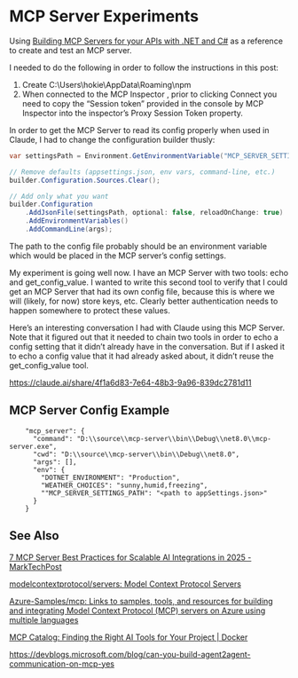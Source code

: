 # MCP Server Experiments

Using [Building MCP Servers for your APIs with .NET and C#](https://anuraj.dev/blog/building-mcp-servers-for-your-apis/) as a reference to create and test an MCP server.

I needed to do the following in order to follow the instructions in this post:

1. Create C:\Users\hokie\AppData\Roaming\npm
2. When connected to the MCP Inspector , prior to clicking Connect you need to copy the “Session token” provided in the console by MCP Inspector into the inspector’s Proxy Session Token property.

In order to get the MCP Server to read its config properly when used in Claude, I had to change the configuration builder thusly:
```csharp
var settingsPath = Environment.GetEnvironmentVariable("MCP_SERVER_SETTINGS_PATH");

// Remove defaults (appsettings.json, env vars, command-line, etc.)
builder.Configuration.Sources.Clear();

// Add only what you want
builder.Configuration
    .AddJsonFile(settingsPath, optional: false, reloadOnChange: true)
    .AddEnvironmentVariables()
    .AddCommandLine(args);
```

The path to the config file probably should be an environment variable which would be placed in the MCP server’s config settings.

My experiment is going well now. I have an MCP Server with two tools: echo and get_config_value. I wanted to write this second tool to verify that I could get an MCP Server that had its own config file, because this is where we will (likely, for now) store keys, etc. Clearly better authentication needs to happen somewhere to protect these values.

Here’s an interesting conversation I had with Claude using this MCP Server. Note that it figured out that it needed to chain two tools in order to echo a config setting that it didn’t already have in the conversation. But if I asked it to echo a config value that it had already asked about, it didn’t reuse the get_config_value tool.

https://claude.ai/share/4f1a6d83-7e64-48b3-9a96-839dc2781d11

## MCP Server Config Example
```
    "mcp_server": {
      "command": "D:\\source\\mcp-server\\bin\\Debug\\net8.0\\mcp-server.exe",
	  "cwd": "D:\\source\\mcp-server\\bin\\Debug\\net8.0",
      "args": [],
      "env": {
        "DOTNET_ENVIRONMENT": "Production",
        "WEATHER_CHOICES": "sunny,humid,freezing",
        ""MCP_SERVER_SETTINGS_PATH": "<path to appSettings.json>"
      }
    }
```

## See Also

[7 MCP Server Best Practices for Scalable AI Integrations in 2025 - MarkTechPost](https://www.marktechpost.com/2025/07/23/7-mcp-server-best-practices-for-scalable-ai-integrations-in-2025/)

[modelcontextprotocol/servers: Model Context Protocol Servers](https://github.com/modelcontextprotocol/servers)

[Azure-Samples/mcp: Links to samples, tools, and resources for building and integrating Model Context Protocol (MCP) servers on Azure using multiple languages](https://github.com/Azure-Samples/mcp)

[MCP Catalog: Finding the Right AI Tools for Your Project | Docker](https://www.docker.com/blog/finding-the-right-ai-developer-tools-mcp-catalog/)

https://devblogs.microsoft.com/blog/can-you-build-agent2agent-communication-on-mcp-yes
